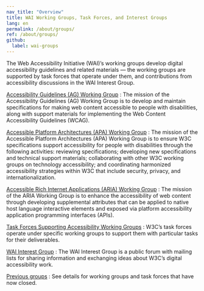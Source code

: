```yaml
---
nav_title: "Overview"
title: WAI Working Groups, Task Forces, and Interest Groups
lang: en
permalink: /about/groups/
ref: /about/groups/
github:
  label: wai-groups
---
```


The Web Accessibility Initiative (WAI)’s working groups develop digital accessibility guidelines and related materials &mdash; the working groups are supported by task forces that operate under them, and contributions from accessibility discussions in the WAI Interest Group.

[Accessibility Guidelines (AG) Working Group](/about/groups/agwg/)
: The mission of the Accessibility Guidelines (AG) Working Group is to develop and maintain specifications for making web content accessible to people with disabilities, along with support materials for implementing the Web Content Accessibility Guidelines (WCAG).

[Accessible Platform Architectures (APA) Working Group](/about/groups/apawg/)
: The mission of the Accessible Platform Architectures (APA) Working Group is to ensure W3C specifications support accessibility for people with disabilities through the following activities: reviewing specifications; developing new specifications and technical support materials; collaborating with other W3C working groups on technology accessibility; and coordinating harmonized accessibility strategies within W3C that include security, privacy, and internationalization.

[Accessible Rich Internet Applications (ARIA) Working Group](/about/groups/ariawg/)
: The mission of the ARIA Working Group is to enhance the accessibility of web content through developing supplemental attributes that can be applied to native host language interactive elements and exposed via platform accessibility application programming interfaces (APIs).

[Task Forces Supporting Accessibility Working Groups](/about/groups/task-forces/)
: W3C’s task forces operate under specific working groups to support them with particular tasks for their deliverables.

[WAI Interest Group](/about/groups/waiig/)
: The WAI Interest Group is a public forum with mailing lists for sharing information and exchanging ideas about W3C’s digital accessibility work.

[Previous groups](/about/groups/previous-groups/)
: See details for working groups and task forces that have now closed.

